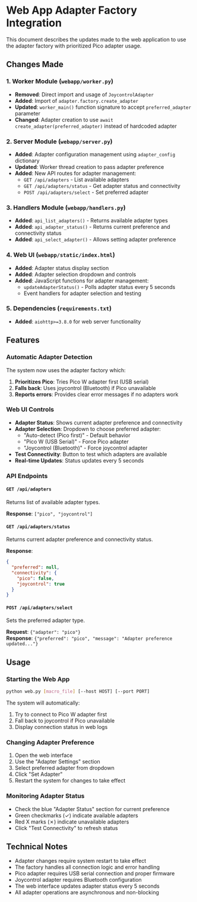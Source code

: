 # Web App Adapter Factory Integration

This document describes the updates made to the web application to use the adapter factory with prioritized Pico adapter usage.

## Changes Made

### 1. Worker Module (`webapp/worker.py`)
- **Removed**: Direct import and usage of `JoycontrolAdapter`
- **Added**: Import of `adapter.factory.create_adapter`
- **Updated**: `worker_main()` function signature to accept `preferred_adapter` parameter
- **Changed**: Adapter creation to use `await create_adapter(preferred_adapter)` instead of hardcoded adapter

### 2. Server Module (`webapp/server.py`)
- **Added**: Adapter configuration management using `adapter_config` dictionary
- **Updated**: Worker thread creation to pass adapter preference
- **Added**: New API routes for adapter management:
  - `GET /api/adapters` - List available adapters
  - `GET /api/adapters/status` - Get adapter status and connectivity
  - `POST /api/adapters/select` - Set preferred adapter

### 3. Handlers Module (`webapp/handlers.py`)
- **Added**: `api_list_adapters()` - Returns available adapter types
- **Added**: `api_adapter_status()` - Returns current preference and connectivity status
- **Added**: `api_select_adapter()` - Allows setting adapter preference

### 4. Web UI (`webapp/static/index.html`)
- **Added**: Adapter status display section
- **Added**: Adapter selection dropdown and controls
- **Added**: JavaScript functions for adapter management:
  - `updateAdapterStatus()` - Polls adapter status every 5 seconds
  - Event handlers for adapter selection and testing

### 5. Dependencies (`requirements.txt`)
- **Added**: `aiohttp>=3.8.0` for web server functionality

## Features

### Automatic Adapter Detection
The system now uses the adapter factory which:
1. **Prioritizes Pico**: Tries Pico W adapter first (USB serial)
2. **Falls back**: Uses joycontrol (Bluetooth) if Pico unavailable
3. **Reports errors**: Provides clear error messages if no adapters work

### Web UI Controls
- **Adapter Status**: Shows current adapter preference and connectivity
- **Adapter Selection**: Dropdown to choose preferred adapter:
  - "Auto-detect (Pico first)" - Default behavior
  - "Pico W (USB Serial)" - Force Pico adapter
  - "Joycontrol (Bluetooth)" - Force joycontrol adapter
- **Test Connectivity**: Button to test which adapters are available
- **Real-time Updates**: Status updates every 5 seconds

### API Endpoints

#### `GET /api/adapters`
Returns list of available adapter types.

**Response**: `["pico", "joycontrol"]`

#### `GET /api/adapters/status`
Returns current adapter preference and connectivity status.

**Response**:
```json
{
  "preferred": null,
  "connectivity": {
    "pico": false,
    "joycontrol": true
  }
}
```

#### `POST /api/adapters/select`
Sets the preferred adapter type.

**Request**: `{"adapter": "pico"}`  
**Response**: `{"preferred": "pico", "message": "Adapter preference updated..."}`

## Usage

### Starting the Web App
```bash
python web.py [macro_file] [--host HOST] [--port PORT]
```

The system will automatically:
1. Try to connect to Pico W adapter first
2. Fall back to joycontrol if Pico unavailable
3. Display connection status in web logs

### Changing Adapter Preference
1. Open the web interface
2. Use the "Adapter Settings" section
3. Select preferred adapter from dropdown
4. Click "Set Adapter"
5. Restart the system for changes to take effect

### Monitoring Adapter Status
- Check the blue "Adapter Status" section for current preference
- Green checkmarks (✓) indicate available adapters
- Red X marks (✗) indicate unavailable adapters
- Click "Test Connectivity" to refresh status

## Technical Notes

- Adapter changes require system restart to take effect
- The factory handles all connection logic and error handling
- Pico adapter requires USB serial connection and proper firmware
- Joycontrol adapter requires Bluetooth configuration
- The web interface updates adapter status every 5 seconds
- All adapter operations are asynchronous and non-blocking